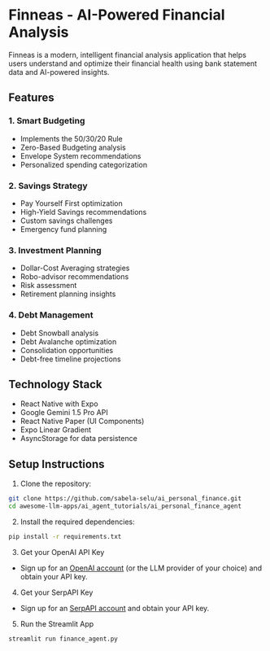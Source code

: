 # Finneas - AI-Powered Financial Analysis

Finneas is a modern, intelligent financial analysis application that helps users understand and optimize their financial health using bank statement data and AI-powered insights.

## Features

### 1. Smart Budgeting
- Implements the 50/30/20 Rule
- Zero-Based Budgeting analysis
- Envelope System recommendations
- Personalized spending categorization

### 2. Savings Strategy
- Pay Yourself First optimization
- High-Yield Savings recommendations
- Custom savings challenges
- Emergency fund planning

### 3. Investment Planning
- Dollar-Cost Averaging strategies
- Robo-advisor recommendations
- Risk assessment
- Retirement planning insights

### 4. Debt Management
- Debt Snowball analysis
- Debt Avalanche optimization
- Consolidation opportunities
- Debt-free timeline projections

## Technology Stack

- React Native with Expo
- Google Gemini 1.5 Pro API
- React Native Paper (UI Components)
- Expo Linear Gradient
- AsyncStorage for data persistence

## Setup Instructions

1. Clone the repository:

```bash
git clone https://github.com/sabela-selu/ai_personal_finance.git
cd awesome-llm-apps/ai_agent_tutorials/ai_personal_finance_agent
```
2. Install the required dependencies:

```bash
pip install -r requirements.txt
```
3. Get your OpenAI API Key

- Sign up for an [OpenAI account](https://platform.openai.com/) (or the LLM provider of your choice) and obtain your API key.

4. Get your SerpAPI Key

- Sign up for an [SerpAPI account](https://serpapi.com/) and obtain your API key.

5. Run the Streamlit App
```bash
streamlit run finance_agent.py
```
